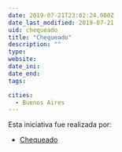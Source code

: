 ```yaml
---
date: 2019-07-21T23:02:24.000Z
date_last_modified: 2019-07-21
uid: chequeado
title: "Chequeado"
description: ""
type: 
website: 
date_ini: 
date_end: 
tags:

cities: 
  - Buenos Aires
---
```


Esta iniciativa fue realizada por:

- [Chequeado](/organizaciones/chequeado)
